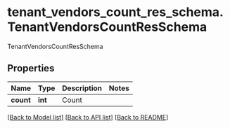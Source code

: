 # tenant_vendors_count_res_schema.TenantVendorsCountResSchema

TenantVendorsCountResSchema
## Properties
Name | Type | Description | Notes
------------ | ------------- | ------------- | -------------
**count** | **int** | Count | 

[[Back to Model list]](../README.md#documentation-for-models) [[Back to API list]](../README.md#documentation-for-api-endpoints) [[Back to README]](../README.md)


